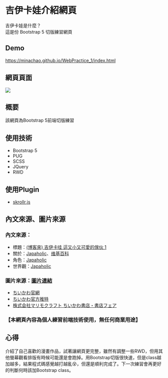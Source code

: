 # 吉伊卡娃介紹網頁
吉伊卡娃是什麼？<br>
這是份 Bootstrap 5 切版練習網頁


## Demo
<https://minachao.github.io/WebPractice_1/index.html>


## 網頁頁面
![](https://i.imgur.com/JLAobBF.jpg)


## 概要
該網頁為Bootstrap 5前端切版練習


## 使用技術
* Bootstrap 5
* PUG 
* SCSS
* JQuery
* RWD


## 使用Plugin 
* [skrollr.js](https://github.com/Prinzhorn/skrollr)


## 內文來源、圖片來源

### 內文來源：
* 標題：[(博客來) 吉伊卡哇 這又小又可愛的傢伙 1](https://www.books.com.tw/products/0010958050)
* 關於：[Japaholic](https://www.japaholic.com/tw/article/detail/934444)、[维基百科](https://zh.wikipedia.org/zh/%E5%90%89%E4%BC%8A%E5%8D%A1%E5%93%87)
* 角色：[Japaholic](https://www.japaholic.com/tw/article/detail/934444)
* 世界觀：[Japaholic](https://www.japaholic.com/tw/article/detail/934444)

### 圖片來源：[圖片連結](https://minachao.github.io/WebPractice_1/picturelink%20.html)
* [ちいかわ官網](https://www.anime-chiikawa.jp/)
* [ちいかわ官方推特](https://twitter.com/ngnchiikawa/status/1549299690054619138)
* [株式会社マリモクラフト ちいかわ書店・書店フェア](https://marimocraft.co.jp/chiikawa-bookstore/)



### 【本網頁內容為個人練習前端技術使用，無任何商業用途】

## 心得
介紹了自己喜歡的漫畫作品，試著讓網頁更完整，雖然有調整一些RWD，但用其他螢幕觀看排版有時候可能還是會跑掉。用Bootstrap切版很快速，但是class越加越多，結果程式碼感覺越打越亂😵，但還是順利完成了。下一次練習會再更好的判斷何時該加Bootstrap class。
